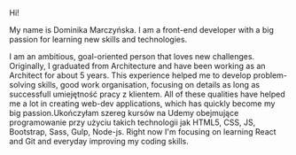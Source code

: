Hi! 

My name is Dominika Marczyńska. I am a front-end developer with a big passion for learning new skills and technologies. 

I am an ambitious, goal-oriented person that loves new challenges. Originally, I graduated from Architecture and have been working as an Architect for about 5 years. 
This experience helped me to develop <span>problem-solving skills, good work organisation, focusing on details as long as successfull umiejętność pracy z klientem. 
All of these qualities have helped me a lot in creating web-dev applications, which has quickly become my big passion.Ukończyłam szereg kursów na Udemy obejmujące 
programowanie przy użyciu takich technologii jak HTML5, CSS, JS, Bootstrap, Sass, Gulp, Node-js. Right now I'm focusing on learning React and Git and everyday 
improving my coding skills.

<!--
**dominikamar/dominikamar** is a ✨ _special_ ✨ repository because its `README.md` (this file) appears on your GitHub profile.

Here are some ideas to get you started:

- 🔭 I’m currently working on ...
- 🌱 I’m currently learning ...
- 👯 I’m looking to collaborate on ...
- 🤔 I’m looking for help with ...
- 💬 Ask me about ...
- 📫 How to reach me: ...
- 😄 Pronouns: ...
- ⚡ Fun fact: ...
-->
